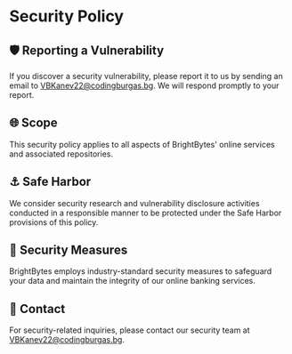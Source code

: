 # Security Policy

## 🛡️ Reporting a Vulnerability

If you discover a security vulnerability, please report it to us by sending an email to VBKanev22@codingburgas.bg. We will respond promptly to your report.

## 🌐 Scope

This security policy applies to all aspects of BrightBytes' online services and associated repositories.

## ⚓ Safe Harbor

We consider security research and vulnerability disclosure activities conducted in a responsible manner to be protected under the Safe Harbor provisions of this policy.

## 🔐 Security Measures

BrightBytes employs industry-standard security measures to safeguard your data and maintain the integrity of our online banking services.

## 📧 Contact

For security-related inquiries, please contact our security team at VBKanev22@codingburgas.bg.
